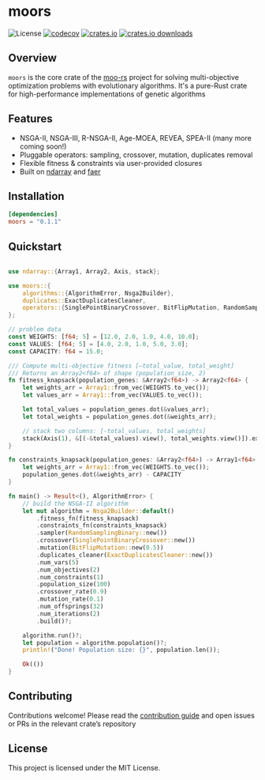 # moors
![License](https://img.shields.io/badge/License-MIT-blue.svg)
[![codecov](https://codecov.io/gh/andresliszt/moo-rs/graph/badge.svg?token=KC6EAVYGHX?flag=moors)](https://codecov.io/gh/andresliszt/moo-rs?flag=moors)
[![crates.io](https://img.shields.io/crates/v/moors.svg)](https://crates.io/crates/moors)
[![crates.io downloads](https://img.shields.io/crates/d/moors.svg)](https://crates.io/crates/moors)

## Overview

`moors` is the core crate of the [moo-rs](https://github.com/andresliszt/moo-rs/) project for solving multi-objective optimization problems with evolutionary algorithms. It's a pure-Rust crate for high-performance implementations of genetic algorithms

## Features

- NSGA-II, NSGA-III, R-NSGA-II, Age-MOEA, REVEA, SPEA-II (many more coming soon!)
- Pluggable operators: sampling, crossover, mutation, duplicates removal
- Flexible fitness & constraints via user-provided closures
- Built on [ndarray](https://github.com/rust-ndarray/ndarray) and [faer](https://github.com/sarah-quinones/faer-rs)

## Installation

```toml
[dependencies]
moors = "0.1.1"
```

## Quickstart

```rust

use ndarray::{Array1, Array2, Axis, stack};

use moors::{
    algorithms::{AlgorithmError, Nsga2Builder},
    duplicates::ExactDuplicatesCleaner,
    operators::{SinglePointBinaryCrossover, BitFlipMutation, RandomSamplingBinary},
};

// problem data
const WEIGHTS: [f64; 5] = [12.0, 2.0, 1.0, 4.0, 10.0];
const VALUES: [f64; 5] = [4.0, 2.0, 1.0, 5.0, 3.0];
const CAPACITY: f64 = 15.0;

/// Compute multi-objective fitness [–total_value, total_weight]
/// Returns an Array2<f64> of shape (population_size, 2)
fn fitness_knapsack(population_genes: &Array2<f64>) -> Array2<f64> {
    let weights_arr = Array1::from_vec(WEIGHTS.to_vec());
    let values_arr = Array1::from_vec(VALUES.to_vec());

    let total_values = population_genes.dot(&values_arr);
    let total_weights = population_genes.dot(&weights_arr);

    // stack two columns: [-total_values, total_weights]
    stack(Axis(1), &[(-&total_values).view(), total_weights.view()]).expect("stack failed")
}

fn constraints_knapsack(population_genes: &Array2<f64>) -> Array1<f64> {
    let weights_arr = Array1::from_vec(WEIGHTS.to_vec());
    population_genes.dot(&weights_arr) - CAPACITY
}

fn main() -> Result<(), AlgorithmError> {
    // build the NSGA-II algorithm
    let mut algorithm = Nsga2Builder::default()
        .fitness_fn(fitness_knapsack)
        .constraints_fn(constraints_knapsack)
        .sampler(RandomSamplingBinary::new())
        .crossover(SinglePointBinaryCrossover::new())
        .mutation(BitFlipMutation::new(0.5))
        .duplicates_cleaner(ExactDuplicatesCleaner::new())
        .num_vars(5)
        .num_objectives(2)
        .num_constraints(1)
        .population_size(100)
        .crossover_rate(0.9)
        .mutation_rate(0.1)
        .num_offsprings(32)
        .num_iterations(2)
        .build()?;

    algorithm.run()?;
    let population = algorithm.population()?;
    println!("Done! Population size: {}", population.len());

    Ok(())
}
```

## Contributing

Contributions welcome! Please read the [contribution guide](https://andresliszt.github.io/moo-rs/development) and open issues or PRs in the relevant crate’s repository

## License

This project is licensed under the MIT License.
